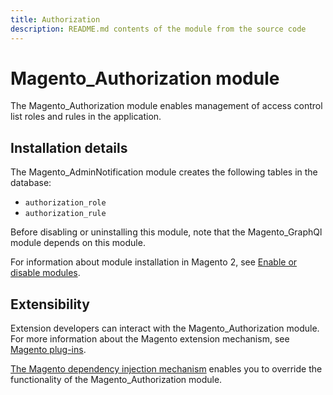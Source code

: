 ```yaml
---
title: Authorization
description: README.md contents of the module from the source code
---
```


# Magento_Authorization module

The Magento_Authorization module enables management of access control list roles and rules in the application.

## Installation details

The Magento_AdminNotification module creates the following tables in the database:

- `authorization_role`
- `authorization_rule`

Before disabling or uninstalling this module, note that the Magento_GraphQl module depends on this module.

For information about module installation in Magento 2, see [Enable or disable modules](https://devdocs.magento.com/guides/v2.4/install-gde/install/cli/install-cli-subcommands-enable.html).

## Extensibility

Extension developers can interact with the Magento_Authorization module. For more information about the Magento extension mechanism, see [Magento plug-ins](https://devdocs.magento.com/guides/v2.4/extension-dev-guide/plugins.html).

[The Magento dependency injection mechanism](https://devdocs.magento.com/guides/v2.4/extension-dev-guide/depend-inj.html) enables you to override the functionality of the Magento_Authorization module.

